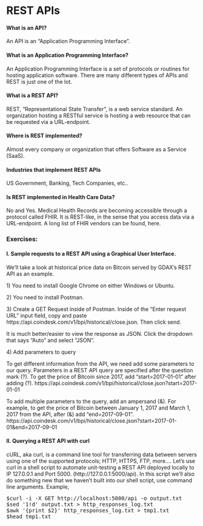 
<h1>REST APIs</h1>

<h4>What is an API?</h4>
<p>
	An API is an “Application Programming Interface”. 
</p>

<h4>What is an Application Programming Interface?</h4>
<p>
An Application Programming Interface is a set of protocols or routines for hosting application software.  There are many different types of APIs and REST is just one of the lot.
</p>

<h4>What is a REST API?</h4>
<p>
REST, “Representational State Transfer”, is a web service standard.  An organization hosting a RESTful service is hosting a web resource that can be requested via a URL-endpoint.
</p>


<h4>Where is REST implemented?</h4>
<p>Almost every company or organization that offers Software as a Service (SaaS).</p>


<h4>Industries that implement REST APIs</h4>
<p>US Government, Banking, Tech Companies, etc..</p>

<h4>Is REST implemented in Health Care Data?</h4>

<p> 
No and Yes. Medical Health Records are becoming accessible through a protocol called FHIR.  It is REST-like, in the sense that you access data via a URL-endpoint.  A long list of FHIR vendors can be found, here.
</p>

<h3>Exercises:</h3>

<p>
<h4>I.	Sample requests to a REST API using a Graphical User Interface.</h4>  

<p>
We’ll take a look at historical price data on Bitcoin served by GDAX’s REST API as an example. 
</p>

<p>1) You need to install Google Chrome on either Windows or Ubuntu.</p>
<p>2) You need to install Postman.</p>
<p>3) Create a GET Request inside of Postman. Inside of the “Enter request URL” input field, copy and paste https://api.coindesk.com/v1/bpi/historical/close.json. Then click send.</p>

<p>It is much better/easier to view the response as JSON. Click the dropdown that says “Auto” and select “JSON”.</p>


<p>4) Add parameters to query</p>

<p>
To get different information from the API, we need add some parameters to our query. Parameters in a REST API query are specified after the question mark (?).  To get the price of Bitcoin since 2017, add “start=2017-01-01” after adding (?).
https://api.coindesk.com/v1/bpi/historical/close.json?start=2017-01-01
</p>

<p>
To add multiple parameters to the query, add an ampersand (&).  For example, to get the price of Bitcoin between January 1, 2017 and March 1, 2017 from the API, after (&) add “end=2017-09-01”.  https://api.coindesk.com/v1/bpi/historical/close.json?start=2017-01-01&end=2017-09-01
</p>


<h4>II.	Querying a REST API with curl</h4>

<p>
cURL, aka curl, is a command line tool for transferring data between servers using one of the supported protocols; HTTP, HTTPS, FTP, more….  Let’s use curl in a shell script to automate unit-testing a REST API deployed locally to IP 127.0.0.1 and Port 5000. (http://127.0.0.1:5000/api).  In this script we’ll also do something new that we haven’t built into our shell script, use command line arguments.  Example,
</p>

<pre>
$curl -i -X GET http://localhost:5000/api -o output.txt
$sed '1!d' output.txt > http_responses_log.txt
$awk '{print $2}' http_responses_log.txt > tmp1.txt
$head tmp1.txt
</pre>
